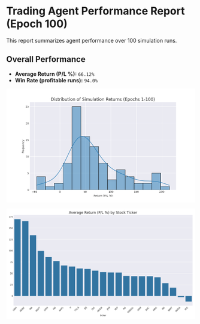 # Trading Agent Performance Report (Epoch 100)

This report summarizes agent performance over 100 simulation runs.

## Overall Performance
- **Average Return (P/L %):** `66.12%`
- **Win Rate (profitable runs):** `94.0%`

![Returns Distribution](epoch_100_returns_distribution.png)

![Performance by Ticker](epoch_100_performance_by_ticker.png)

